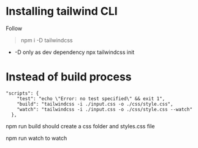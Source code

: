# Installing tailwind CLI

Follow

> npm i -D tailwindcss

- -D only as dev dependency
  npx tailwindcss init

# Instead of build process

```
"scripts": {
    "test": "echo \"Error: no test specified\" && exit 1",
    "build": "tailwindcss -i ./input.css -o ./css/style.css",
    "watch": "tailwindcss -i ./input.css -o ./css/style.css --watch"
  },
```

npm run build should create a css folder and styles.css file

npm run watch to watch
